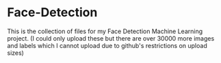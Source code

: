 # Face-Detection

This is the collection of files for my Face Detection Machine Learning project. (I could only upload these but there are over 30000 more images and labels which I cannot upload due to github's restrictions on upload sizes)
